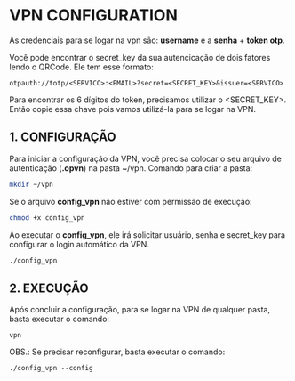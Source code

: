 # VPN CONFIGURATION

As credenciais para se logar na vpn são:  **username** e a **senha** + **token otp**.

Você pode encontrar o secret_key da sua autencicação de dois fatores lendo o QRCode. Ele tem esse formato:
```
otpauth://totp/<SERVICO>:<EMAIL>?secret=<SECRET_KEY>&issuer=<SERVICO>
```
Para encontrar os 6 dígitos do token, precisamos utilizar o <SECRET_KEY>. Então copie essa chave pois vamos utilizá-la para se logar na VPN.

## 1. CONFIGURAÇÃO


Para iniciar a configuração da VPN, você precisa colocar o seu arquivo de autenticação (**.opvn**) na pasta ~/vpn.
Comando para criar a pasta:
```bash
mkdir ~/vpn
```
Se o arquivo **config_vpn** não estiver com permissão de execução:
```bash
chmod +x config_vpn
```
Ao executar o **config_vpn**, ele irá solicitar usuário, senha e secret_key para configurar o login automático da VPN.
```bash
./config_vpn
```

## 2. EXECUÇÃO

Após concluir a configuração, para se logar na VPN de qualquer pasta, basta executar o comando:
```
vpn
```

OBS.: Se precisar reconfigurar, basta executar o comando:
```
./config_vpn --config
```
